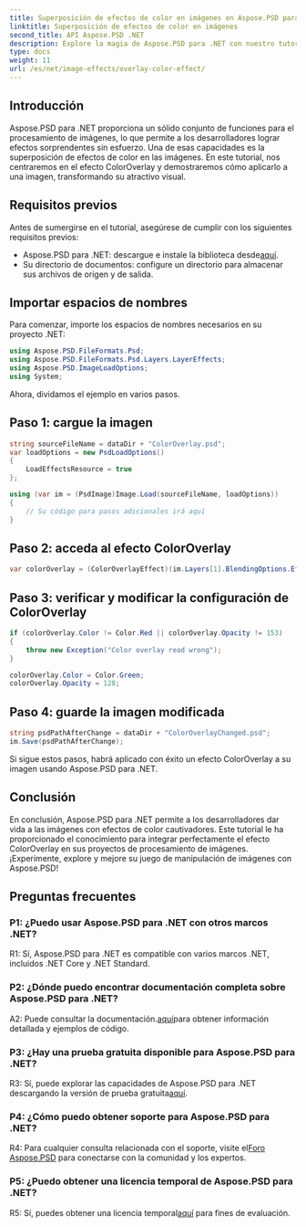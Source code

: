 ```yaml
---
title: Superposición de efectos de color en imágenes en Aspose.PSD para .NET
linktitle: Superposición de efectos de color en imágenes
second_title: API Aspose.PSD .NET
description: Explore la magia de Aspose.PSD para .NET con nuestro tutorial sobre superposición de efectos de color. Mejora tu juego de procesamiento de imágenes sin esfuerzo.
type: docs
weight: 11
url: /es/net/image-effects/overlay-color-effect/
---
```

## Introducción

Aspose.PSD para .NET proporciona un sólido conjunto de funciones para el procesamiento de imágenes, lo que permite a los desarrolladores lograr efectos sorprendentes sin esfuerzo. Una de esas capacidades es la superposición de efectos de color en las imágenes. En este tutorial, nos centraremos en el efecto ColorOverlay y demostraremos cómo aplicarlo a una imagen, transformando su atractivo visual.

## Requisitos previos

Antes de sumergirse en el tutorial, asegúrese de cumplir con los siguientes requisitos previos:

- Aspose.PSD para .NET: descargue e instale la biblioteca desde[aquí](https://releases.aspose.com/psd/net/).
- Su directorio de documentos: configure un directorio para almacenar sus archivos de origen y de salida.

## Importar espacios de nombres

Para comenzar, importe los espacios de nombres necesarios en su proyecto .NET:

```csharp
using Aspose.PSD.FileFormats.Psd;
using Aspose.PSD.FileFormats.Psd.Layers.LayerEffects;
using Aspose.PSD.ImageLoadOptions;
using System;
```

Ahora, dividamos el ejemplo en varios pasos.

## Paso 1: cargue la imagen

```csharp
string sourceFileName = dataDir + "ColorOverlay.psd";
var loadOptions = new PsdLoadOptions()
{
    LoadEffectsResource = true
};

using (var im = (PsdImage)Image.Load(sourceFileName, loadOptions))
{
    // Su código para pasos adicionales irá aquí
}
```

## Paso 2: acceda al efecto ColorOverlay

```csharp
var colorOverlay = (ColorOverlayEffect)(im.Layers[1].BlendingOptions.Effects[0]);
```

## Paso 3: verificar y modificar la configuración de ColorOverlay

```csharp
if (colorOverlay.Color != Color.Red || colorOverlay.Opacity != 153)
{
    throw new Exception("Color overlay read wrong");
}

colorOverlay.Color = Color.Green;
colorOverlay.Opacity = 128;
```

## Paso 4: guarde la imagen modificada

```csharp
string psdPathAfterChange = dataDir + "ColorOverlayChanged.psd";
im.Save(psdPathAfterChange);
```

Si sigue estos pasos, habrá aplicado con éxito un efecto ColorOverlay a su imagen usando Aspose.PSD para .NET.

## Conclusión

En conclusión, Aspose.PSD para .NET permite a los desarrolladores dar vida a las imágenes con efectos de color cautivadores. Este tutorial le ha proporcionado el conocimiento para integrar perfectamente el efecto ColorOverlay en sus proyectos de procesamiento de imágenes. ¡Experimente, explore y mejore su juego de manipulación de imágenes con Aspose.PSD!

## Preguntas frecuentes

### P1: ¿Puedo usar Aspose.PSD para .NET con otros marcos .NET?

R1: Sí, Aspose.PSD para .NET es compatible con varios marcos .NET, incluidos .NET Core y .NET Standard.

### P2: ¿Dónde puedo encontrar documentación completa sobre Aspose.PSD para .NET?

 A2: Puede consultar la documentación.[aquí](https://reference.aspose.com/psd/net/)para obtener información detallada y ejemplos de código.

### P3: ¿Hay una prueba gratuita disponible para Aspose.PSD para .NET?

 R3: Sí, puede explorar las capacidades de Aspose.PSD para .NET descargando la versión de prueba gratuita[aquí](https://releases.aspose.com/).

### P4: ¿Cómo puedo obtener soporte para Aspose.PSD para .NET?

 R4: Para cualquier consulta relacionada con el soporte, visite el[Foro Aspose.PSD](https://forum.aspose.com/c/psd/34) para conectarse con la comunidad y los expertos.

### P5: ¿Puedo obtener una licencia temporal de Aspose.PSD para .NET?

 R5: Sí, puedes obtener una licencia temporal[aquí](https://purchase.aspose.com/temporary-license/) para fines de evaluación.